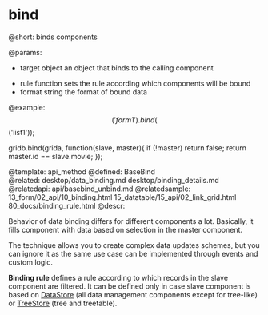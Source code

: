 bind
=============


@short:
	binds components

@params:
- target		object		an object that binds to the calling component
* rule		function		sets the rule according which components will be bound
* format		string		the format of bound data




@example:
$$('form1').bind($$('list1'));

gridb.bind(grida, function(slave, master){
		if (!master) return false;
	return master.id == slave.movie;
});		

@template:	api_method
@defined:	BaseBind	
@related:
	desktop/data_binding.md
    desktop/binding_details.md
@relatedapi:
	api/basebind_unbind.md
@relatedsample:
	13_form/02_api/10_binding.html
    15_datatable/15_api/02_link_grid.html
    80_docs/binding_rule.html
@descr:

Behavior of data binding differs for different components a lot. Basically, it fills component with data based on selection in the master component. 

The technique allows you to create complex data updates schemes, but you can ignore it
as the same use case can be implemented through events and custom logic. 

**Binding rule** defines a rule according to which records in the slave component are filtered. 
It can be defined only in case slave component is based on [DataStore](api/refs/datastore.md) 
(all data management components except for tree-like) or
[TreeStore](api/refs/treestore.md) (tree and treetable).





